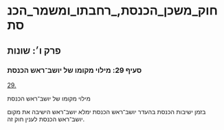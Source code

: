 # חוק_משכן_הכנסת,_רחבתו_ומשמר_הכנסת

## פרק ו׳: שונות

### סעיף 29: מילוי מקומו של יושב־ראש הכנסת

[29.](https://he.wikisource.org/wiki/חוק_משכן_הכנסת,_רחבתו_ומשמר_הכנסת#s_yp_29)

מילוי מקומו של יושב־ראש הכנסת

בזמן ישיבות הכנסת בהעדר יושב־ראש הכנסת ימלא יושב־ראש הישיבה את מקום יושב־ראש הכנסת לענין חוק זה.